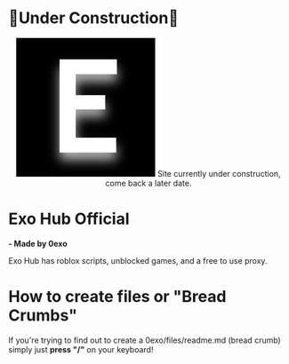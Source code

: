 # 🚧Under Construction🚧
<center>
<img src="https://raw.githubusercontent.com/0exo/0exo.github.io/main/exo.jpg" height="250" width="250">
Site currently under construction, come back a later date.
</center>



# Exo Hub Official

**- Made by 0exo**

Exo Hub has roblox scripts, unblocked games, and a free to use proxy.

# How to create files or "Bread Crumbs"

If you're trying to find out to create a 0exo/files/readme.md (bread crumb) simply just **press "/"** on your keyboard!
